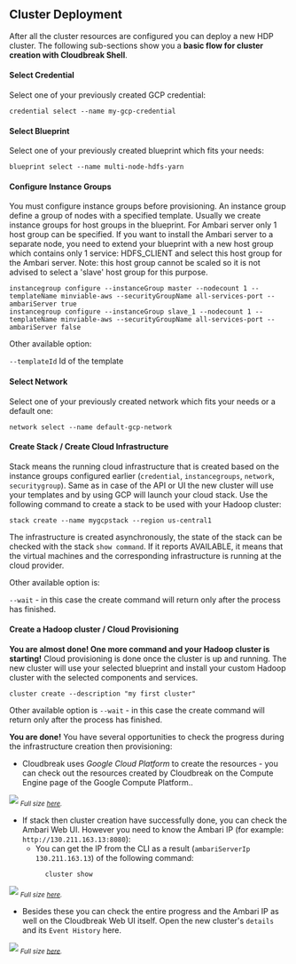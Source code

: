 ## Cluster Deployment

After all the cluster resources are configured you can deploy a new HDP cluster. The following sub-sections show 
you a **basic flow for cluster creation with Cloudbreak Shell**.

#### Select Credential

Select one of your previously created GCP credential:
```
credential select --name my-gcp-credential
```

#### Select Blueprint

Select one of your previously created blueprint which fits your needs:
```
blueprint select --name multi-node-hdfs-yarn
```

#### Configure Instance Groups

You must configure instance groups before provisioning. An instance group define a group of nodes with a specified 
template. Usually we create instance groups for host groups in the blueprint. For Ambari server only 1 host group can be specified.
If you want to install the Ambari server to a separate node, you need to extend your blueprint with a new host group
which contains only 1 service: HDFS_CLIENT and select this host group for the Ambari server. Note: this host group cannot be scaled so 
it is not advised to select a 'slave' host group for this purpose.

```
instancegroup configure --instanceGroup master --nodecount 1 --templateName minviable-aws --securityGroupName all-services-port --ambariServer true
instancegroup configure --instanceGroup slave_1 --nodecount 1 --templateName minviable-aws --securityGroupName all-services-port --ambariServer false
```
Other available option:

`--templateId` Id of the template

#### Select Network

Select one of your previously created network which fits your needs or a default one:
```
network select --name default-gcp-network
```

#### Create Stack / Create Cloud Infrastructure

Stack means the running cloud infrastructure that is created based on the instance groups configured earlier 
(`credential`, `instancegroups`, `network`, `securitygroup`). Same as in case of the API or UI the new cluster will 
use your templates and by using GCP will launch your cloud stack. Use the following command to create a 
stack to be used with your Hadoop cluster:
```
stack create --name mygcpstack --region us-central1
```
The infrastructure is created asynchronously, the state of the stack can be checked with the stack `show command`. If 
it reports AVAILABLE, it means that the virtual machines and the corresponding infrastructure is running at the cloud provider.

Other available option is:

`--wait` - in this case the create command will return only after the process has finished. 

#### Create a Hadoop cluster / Cloud Provisioning

**You are almost done! One more command and your Hadoop cluster is starting!** Cloud provisioning is done once the 
cluster is up and running. The new cluster will use your selected blueprint and install your custom Hadoop cluster 
with the selected components and services.

```
cluster create --description "my first cluster"
```
Other available option is `--wait` - in this case the create command will return only after the process has finished. 

**You are done!** You have several opportunities to check the progress during the infrastructure creation then 
provisioning:

- Cloudbreak uses *Google Cloud Platform* to create the resources - you can check out the resources created by 
Cloudbreak on the Compute Engine page of the Google Compute Platform..

![](/gcp/images/gcp-computeengine_2.png)
<sub>*Full size [here](/gcp/images/gcp-computeengine_2.png).*</sub>

- If stack then cluster creation have successfully done, you can check the Ambari Web UI. However you need to know the 
Ambari IP (for example: `http://130.211.163.13:8080`): 
    - You can get the IP from the CLI as a result (`ambariServerIp 130.211.163.13`) of the following command:
```
         cluster show
```

![](/images/ambari-dashboard_3.png)
<sub>*Full size [here](/images/ambari-dashboard_3.png).*</sub>

- Besides these you can check the entire progress and the Ambari IP as well on the Cloudbreak Web UI itself. Open the 
new cluster's `details` and its `Event History` here.

![](/gcp/images/gcp-eventhistory_2.png)
<sub>*Full size [here](/gcp/images/gcp-eventhistory_2.png).*</sub>


